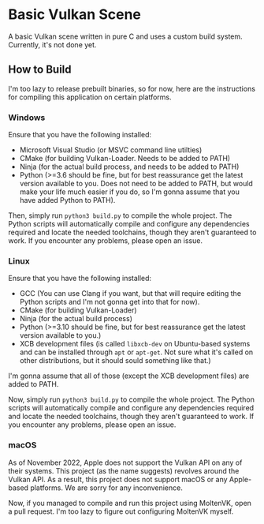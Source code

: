 # Basic Vulkan Scene

A basic Vulkan scene written in pure C and uses a custom build system. Currently, it's not done yet.

## How to Build

I'm too lazy to release prebuilt binaries, so for now, here are the instructions for compiling this application on certain platforms.

### Windows

Ensure that you have the following installed:

- Microsoft Visual Studio (or MSVC command line utilties)
- CMake (for building Vulkan-Loader. Needs to be added to PATH)
- Ninja (for the actual build process, and needs to be added to PATH)
- Python (>=3.6 should be fine, but for best reassurance get the latest version available to you. Does not need to be added to PATH, but would make your life much easier if you do, so I'm gonna assume that you have added Python to PATH).

Then, simply run `python3 build.py` to compile the whole project. The Python scripts will automatically compile and configure any dependencies required and locate the needed toolchains, though they aren't guaranteed to work. If you encounter any problems, please open an issue.

### Linux

Ensure that you have the following installed:

- GCC (You can use Clang if you want, but that will require editing the Python scripts and I'm not gonna get into that for now).
- CMake (for building Vulkan-Loader)
- Ninja (for the actual build process)
- Python (>=3.10 should be fine, but for best reassurance get the latest version available to you.)
- XCB development files (is called `libxcb-dev` on Ubuntu-based systems and can be installed through `apt` or `apt-get`. Not sure what it's called on other distributions, but it should sould something like that.)

I'm gonna assume that all of those (except the XCB development files) are added to PATH.

Now, simply run `python3 build.py` to compile the whole project. The Python scripts will automatically compile and configure any dependencies required and locate the needed toolchains, though they aren't guaranteed to work. If you encounter any problems, please open an issue.

### macOS

As of November 2022, Apple does not support the Vulkan API on any of their systems. This project (as the name suggests) revolves around the Vulkan API. As a result, this project does not support macOS or any Apple-based platforms. We are sorry for any inconvenience.

Now, if you managed to compile and run this project using MoltenVK, open a pull request. I'm too lazy to figure out configuring MoltenVK myself.